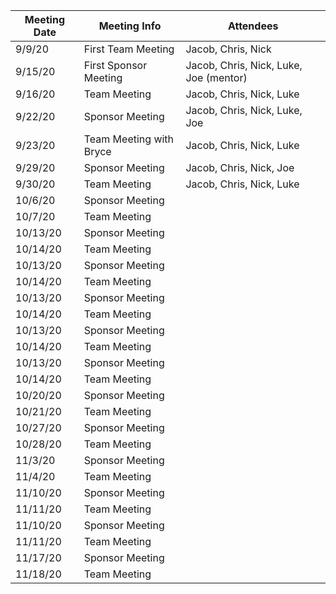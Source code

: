 | __Meeting Date__ | __Meeting Info__ | __Attendees__ |
|------------------|------------------|---------------|
| 9/9/20 | First Team Meeting | Jacob, Chris, Nick |
| 9/15/20 | First Sponsor Meeting | Jacob, Chris, Nick, Luke, Joe (mentor) |
| 9/16/20 | Team Meeting | Jacob, Chris, Nick, Luke |
| 9/22/20 | Sponsor Meeting | Jacob, Chris, Nick, Luke, Joe |
| 9/23/20 | Team Meeting with Bryce | Jacob, Chris, Nick, Luke |
| 9/29/20 | Sponsor Meeting | Jacob, Chris, Nick, Joe |
| 9/30/20 | Team Meeting | Jacob, Chris, Nick, Luke |
| 10/6/20 | Sponsor Meeting |  |
| 10/7/20 | Team Meeting | |
| 10/13/20 | Sponsor Meeting |  |
| 10/14/20 | Team Meeting | |
| 10/13/20 | Sponsor Meeting |  |
| 10/14/20 | Team Meeting | |
| 10/13/20 | Sponsor Meeting |  |
| 10/14/20 | Team Meeting | |
| 10/13/20 | Sponsor Meeting |  |
| 10/14/20 | Team Meeting | |
| 10/13/20 | Sponsor Meeting |  |
| 10/14/20 | Team Meeting | |
| 10/20/20 | Sponsor Meeting |  |
| 10/21/20 | Team Meeting | |
| 10/27/20 | Sponsor Meeting |  |
| 10/28/20 | Team Meeting | |
| 11/3/20 | Sponsor Meeting |  |
| 11/4/20 | Team Meeting | |
| 11/10/20 | Sponsor Meeting |  |
| 11/11/20 | Team Meeting | |
| 11/10/20 | Sponsor Meeting |  |
| 11/11/20 | Team Meeting | |
| 11/17/20 | Sponsor Meeting |  |
| 11/18/20 | Team Meeting | |


